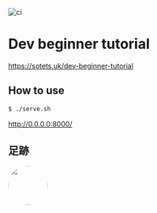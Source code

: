 ![ci](https://github.com/sotetsuk/dev-beginner-tutorial/workflows/ci/badge.svg)

# Dev beginner tutorial

https://sotets.uk/dev-beginner-tutorial


## How to use

```sh
$ ./serve.sh
```

http://0.0.0.0:8000/

## 足跡

 <a href="https://github.com/sotetsuk"><img src="https://github.com/sotetsuk.png" height="auto" width="80" style="border-radius:50%"></a>